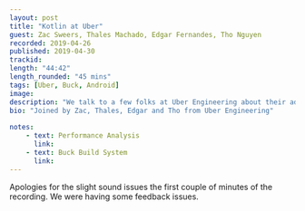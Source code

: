 ```yaml
---
layout: post
title: "Kotlin at Uber"
guest: Zac Sweers, Thales Machado, Edgar Fernandes, Tho Nguyen
recorded: 2019-04-26
published: 2019-04-30
trackid: 
length: "44:42"
length_rounded: "45 mins"
tags: [Uber, Buck, Android]
image: 
description: "We talk to a few folks at Uber Engineering about their adoption of Kotlin in a non-conventional setting where they're using Buck. We also discuss some of the work they've been doing in terms of performance analysis with Kotlin and the differences with Java. This work has been published and available for public access (see show notes)."
bio: "Joined by Zac, Thales, Edgar and Tho from Uber Engineering"
                                                                                                                                                                                                                                                                                        
notes: 
    - text: Performance Analysis
      link: 
    - text: Buck Build System
      link:   
---
```


Apologies for the slight sound issues the first couple of minutes of the recording. We were having 
some feedback issues. 